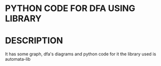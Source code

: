 # PYTHON CODE FOR DFA USING LIBRARY
# DESCRIPTION

It has some graph, dfa's diagrams and python code for it
the library used is automata-lib

